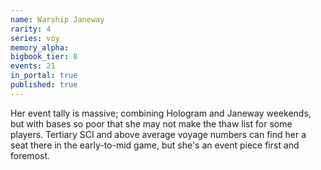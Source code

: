 ```yaml
---
name: Warship Janeway
rarity: 4
series: voy
memory_alpha:
bigbook_tier: 8
events: 21
in_portal: true
published: true
---
```


Her event tally is massive; combining Hologram and Janeway weekends, but with bases so poor that she may not make the thaw list for some players. Tertiary SCI and above average voyage numbers can find her a seat there in the early-to-mid game, but she's an event piece first and foremost.
